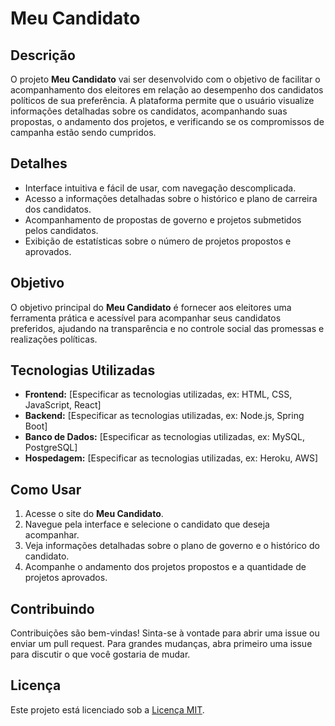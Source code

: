 # Meu Candidato

## Descrição
O projeto **Meu Candidato** vai ser desenvolvido com o objetivo de facilitar o acompanhamento dos eleitores em relação ao desempenho dos candidatos políticos de sua preferência. A plataforma permite que o usuário visualize informações detalhadas sobre os candidatos, acompanhando suas propostas, o andamento dos projetos, e verificando se os compromissos de campanha estão sendo cumpridos.

## Detalhes
- Interface intuitiva e fácil de usar, com navegação descomplicada.
- Acesso a informações detalhadas sobre o histórico e plano de carreira dos candidatos.
- Acompanhamento de propostas de governo e projetos submetidos pelos candidatos.
- Exibição de estatísticas sobre o número de projetos propostos e aprovados.

## Objetivo
O objetivo principal do **Meu Candidato** é fornecer aos eleitores uma ferramenta prática e acessível para acompanhar seus candidatos preferidos, ajudando na transparência e no controle social das promessas e realizações políticas.

## Tecnologias Utilizadas
- **Frontend:** [Especificar as tecnologias utilizadas, ex: HTML, CSS, JavaScript, React]
- **Backend:** [Especificar as tecnologias utilizadas, ex: Node.js, Spring Boot]
- **Banco de Dados:** [Especificar as tecnologias utilizadas, ex: MySQL, PostgreSQL]
- **Hospedagem:** [Especificar as tecnologias utilizadas, ex: Heroku, AWS]

## Como Usar
1. Acesse o site do **Meu Candidato**.
2. Navegue pela interface e selecione o candidato que deseja acompanhar.
3. Veja informações detalhadas sobre o plano de governo e o histórico do candidato.
4. Acompanhe o andamento dos projetos propostos e a quantidade de projetos aprovados.

## Contribuindo
Contribuições são bem-vindas! Sinta-se à vontade para abrir uma issue ou enviar um pull request. Para grandes mudanças, abra primeiro uma issue para discutir o que você gostaria de mudar.

## Licença
Este projeto está licenciado sob a [Licença MIT](LICENSE).
